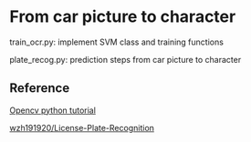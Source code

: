 # From car picture to character
train_ocr.py: implement SVM class and training functions

plate_recog.py: prediction steps from car picture to character

## Reference
[Opencv python tutorial](https://github.com/opencv/opencv/blob/master/samples/python/digits.py)

[wzh191920/License-Plate-Recognition](https://github.com/wzh191920/License-Plate-Recognition/blob/master/predict.py)
